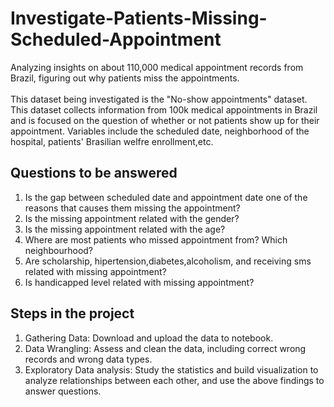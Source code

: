 # Investigate-Patients-Missing-Scheduled-Appointment
Analyzing insights on about 110,000 medical appointment records from Brazil, figuring out why patients miss the appointments.
<br>
<br>This dataset being investigated is the "No-show appointments" dataset. This dataset collects information from 100k medical appointments in Brazil and is focused on the question of whether or not patients show up for their appointment. Variables include the scheduled date, neighborhood of the hospital, patients' Brasilian welfre enrollment,etc. 
## Questions to be answered
1. Is the gap between scheduled date and appointment date one of the reasons that causes them missing the appointment? 
2. Is the missing appointment related with the gender? 
3. Is the missing appointment related with the age? 
4. Where are most patients who missed appointment from? Which neighbourhood? 
5. Are scholarship, hipertension,diabetes,alcoholism, and receiving sms related with missing appointment? 
6. Is handicapped level related with missing appointment?
## Steps in the project
1. Gathering Data: Download and upload the data to notebook.
2. Data Wrangling: Assess and clean the data, including correct wrong records and wrong data types.
3. Exploratory Data analysis: Study the statistics and build visualization to analyze relationships between each other, and use the above findings to answer questions.
